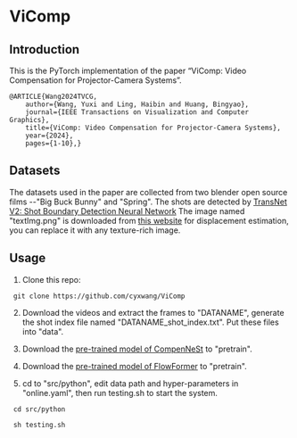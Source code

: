 # ViComp
## Introduction
This is the PyTorch implementation of the paper “ViComp: Video Compensation for Projector-Camera Systems”.

    @ARTICLE{Wang2024TVCG,
        author={Wang, Yuxi and Ling, Haibin and Huang, Bingyao},
        journal={IEEE Transactions on Visualization and Computer Graphics}, 
        title={ViComp: Video Compensation for Projector-Camera Systems}, 
        year={2024},
        pages={1-10},}


    
## Datasets
The datasets used in the paper are collected from two blender open source films --"Big Buck Bunny" and "Spring".
The shots are detected by [TransNet V2: Shot Boundary Detection Neural Network](https://github.com/soCzech/TransNetV2)
The image named "textImg.png" is downloaded from [this website](http://www.lybczcw.com/News_read_id_397.shtml) for displacement estimation, you can replace it with any texture-rich image.  

## Usage
   1. Clone this repo:
  
     git clone https://github.com/cyxwang/ViComp

   2. Download the videos and extract the frames to "DATANAME", generate the shot index file named "DATANAME_shot_index.txt". Put these files into "data".
     
   3. Download the [pre-trained model of CompenNeSt](https://github.com/BingyaoHuang/CompenNeSt-plusplus) to "pretrain".  
   
   4. Download the [pre-trained model of FlowFormer](https://github.com/drinkingcoder/FlowFormer-Official) to "pretrain".

   4. cd to "src/python", edit data path and hyper-parameters in "online.yaml", then run testing.sh to start the system.
      
     cd src/python
     
     sh testing.sh
     


